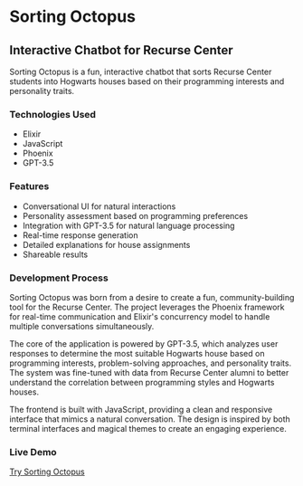 # Sorting Octopus

## Interactive Chatbot for Recurse Center

Sorting Octopus is a fun, interactive chatbot that sorts Recurse Center students into Hogwarts houses based on their programming interests and personality traits.

### Technologies Used
- Elixir
- JavaScript
- Phoenix
- GPT-3.5

### Features
- Conversational UI for natural interactions
- Personality assessment based on programming preferences
- Integration with GPT-3.5 for natural language processing
- Real-time response generation
- Detailed explanations for house assignments
- Shareable results

### Development Process
Sorting Octopus was born from a desire to create a fun, community-building tool for the Recurse Center. The project leverages the Phoenix framework for real-time communication and Elixir's concurrency model to handle multiple conversations simultaneously.

The core of the application is powered by GPT-3.5, which analyzes user responses to determine the most suitable Hogwarts house based on programming interests, problem-solving approaches, and personality traits. The system was fine-tuned with data from Recurse Center alumni to better understand the correlation between programming styles and Hogwarts houses.

The frontend is built with JavaScript, providing a clean and responsive interface that mimics a natural conversation. The design is inspired by both terminal interfaces and magical themes to create an engaging experience.

### Live Demo
[Try Sorting Octopus](https://sorting-octopus.fly.dev/) 
